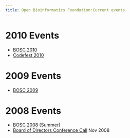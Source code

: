```yaml
---
title: Open Bioinformatics Foundation:Current events
---
```


2010 Events
===========

-   [BOSC 2010](BOSC_2010 "wikilink")
-   [Codefest 2010](Codefest_2010 "wikilink")

2009 Events
===========

-   [BOSC 2009](BOSC_2009 "wikilink")

2008 Events
===========

-   [BOSC 2008](BOSC_2008 "wikilink") (Summer)
-   [Board of Directors Conference
    Call](Minutes:2008_ConfCall "wikilink") Nov 2008

